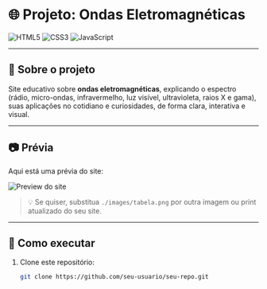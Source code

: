 # 🌐 Projeto: Ondas Eletromagnéticas

![HTML5](https://img.shields.io/badge/HTML5-E34F26?style=for-the-badge&logo=html5&logoColor=white)
![CSS3](https://img.shields.io/badge/CSS3-1572B6?style=for-the-badge&logo=css3&logoColor=white)
![JavaScript](https://img.shields.io/badge/JavaScript-F7DF1E?style=for-the-badge&logo=javascript&logoColor=black)

---

## 📖 Sobre o projeto
Site educativo sobre **ondas eletromagnéticas**, explicando o espectro (rádio, micro-ondas, infravermelho, luz visível, ultravioleta, raios X e gama), suas aplicações no cotidiano e curiosidades, de forma clara, interativa e visual.

---

## 📷 Prévia
Aqui está uma prévia do site:  

![Preview do site](./images/ondas.png)

> 💡 Se quiser, substitua `./images/tabela.png` por outra imagem ou print atualizado do seu site.

---

## 🚀 Como executar
1. Clone este repositório:
   ```bash
   git clone https://github.com/seu-usuario/seu-repo.git
